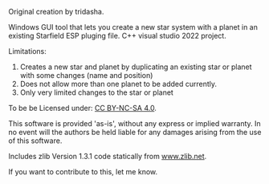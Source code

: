 Original creation by tridasha.

Windows GUI tool that lets you create a new star system with a planet in an existing Starfield ESP pluging file.
C++ visual studio 2022 project.

Limitations:
1. Creates a new star and planet by duplicating an existing star or planet with some changes (name and position)
2. Does not allow more than one planet to be added currently.
3. Only very limited changes to the star or planet

To be be Licensed under: [CC BY-NC-SA 4.0](https://pages.github.com/](https://creativecommons.org/licenses/by-nc-sa/4.0/)).

  This software is provided 'as-is', without any express or implied
  warranty.  In no event will the authors be held liable for any damages
  arising from the use of this software.

  Includes zlib Version 1.3.1 code statically from www.zlib.net.
  
If you want to contribute to this, let me know.
